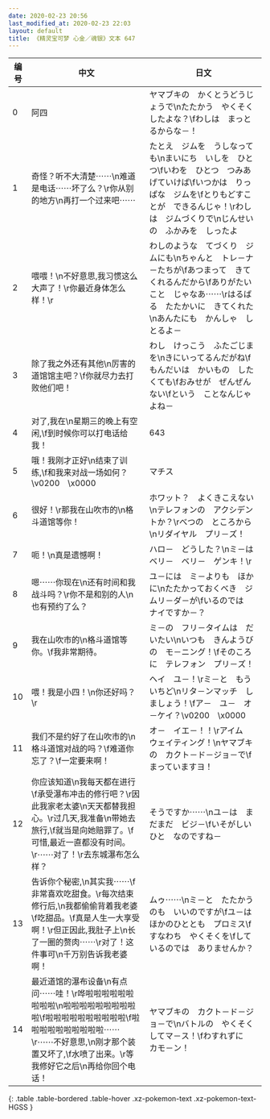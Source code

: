 ```yaml
---
date: 2020-02-23 20:56
last_modified_at: 2020-02-23 22:03
layout: default
title: 《精灵宝可梦 心金／魂银》文本 647
---
```

| 编号 | 中文 | 日文 |
| ---- | ---- | ---- |
| 0 | 阿四 | ヤマブキの　かくとうどうじょうで\nたたかう　やくそく　したよな？\fわしは　まっとるからな－！ |
| 1 | 奇怪？听不大清楚⋯⋯\n难道是电话⋯⋯坏了么？\r你从别的地方\n再打一个过来吧⋯⋯ | たとえ　ジムを　うしなっても\nまいにち　いしを　ひとつ\fいわを　ひとつ　つみあげていけば\fいつかは　りっぱな　ジムを\fとりもどすことが　できるんじゃ！\rわしは　ジムづくりで\nじんせいの　ふかみを　しったよ |
| 2 | 喂喂！\n不好意思,我习惯这么大声了！\r你最近身体怎么样！\r | わしのような　てづくり　ジムにも\nちゃんと　トレ－ナ－たちが\fあつまって　きてくれるんだから\fありがたいこと　じゃなあ⋯⋯\rはるばる　たたかいに　きてくれた\nあんたにも　かんしゃ　しとるよ－ |
| 3 | 除了我之外还有其他\n厉害的道馆馆主吧？\f你就尽力去打败他们吧！ | わし　けっこう　ふたごじまを\nきにいってるんだがね\fもんだいは　かいもの　したくても\fおみせが　ぜんぜんない\fという　ことなんじゃよね－ |
| 4 | 对了,我在\n星期三的晚上有空闲,\f到时候你可以打电话给我！ | 643 |
| 5 | 哦！我刚才正好\n结束了训练,\f和我来对战一场如何？\v0200　\x0000 | マチス |
| 6 | 很好！\r那我在山吹市的\n格斗道馆等你！ | ホワット？　よくきこえない\nテレフォンの　アクシデントか？\rべつの　ところから\nリダイヤル　プリ－ズ！ |
| 7 | 呃！\n真是遗憾啊！ | ハロ－　どうした？\nミ－は　ベリ－　ベリ－　ゲンキ！\r |
| 8 | 嗯⋯⋯你现在\n还有时间和我战斗吗？\r你不是和别的人\n也有预约了么？ | ユ－には　ミ－よりも　ほかに\nたたかっておくべき　ジムリ－ダ－が\fいるのでは　ナイですか－？ |
| 9 | 我在山吹市的\n格斗道馆等你。\f我非常期待。 | ミ－の　フリ－タイムは　だいたい\nいつも　きんようびの　モ－ニング！\fそのころに　テレフォン　プリ－ズ！ |
| 10 | 喂！我是小四！\n你还好吗？\r | ヘイ　ユ－！\rミ－と　もういちど\nリタ－ンマッチ　しましょう！\fア－　ユ－　オ－ケイ？\v0200　\x0000 |
| 11 | 我们不是约好了在山吹市的\n格斗道馆对战的吗？\f难道你忘了？\f一定要来啊！ | オ－　イエ－！！\rアイム　ウェイティング！\nヤマブキの　カクト－ド－ジョ－で\fまっていますヨ！ |
| 12 | 你应该知道\n我每天都在进行\f承受瀑布冲击的修行吧？\r因此我家老太婆\n天天都替我担心。\r过几天,我准备\n带她去旅行,\f就当是向她赔罪了。\f可惜,最近一直都没有时间。\r⋯⋯对了！\r去东城瀑布怎么样？ | そうですか⋯⋯\nユ－は　まだまだ　ビジ－\fいそがしいひと　なのですね－ |
| 13 | 告诉你个秘密,\n其实我⋯⋯\f非常喜欢吃甜食。\r每次结束修行后,\n我都偷偷背着我老婆\f吃甜品。\f真是人生一大享受啊！\r但正因此,我肚子上\n长了一圈的赘肉⋯⋯\r对了！这件事可\n千万别告诉我老婆啊！ | ムゥ⋯⋯\nミ－と　たたかうのも　いいのですが\fユ－は　ほかのひととも　プロミス\fすなわち　やくそくを\fしているのでは　ありませんか？ |
| 14 | 最近道馆的瀑布设备\n有点问⋯⋯哇！\r哗啦啦啦啦啦啦啦啦啦\n啦啦啦啦啦啦啦啦啦啦\f啦啦啦啦啦啦啦啦啦啦\f啦啦啦啦啦啦啦啦啦啦⋯⋯\r⋯⋯不好意思,\n刚才那个装置又坏了,\f水喷了出来。\r等我修好它之后\n再给你回个电话！ | ヤマブキの　カクト－ド－ジョ－で\nバトルの　やくそく　してマ－ス！\fわすれずに　カモ－ン！ |
{: .table .table-bordered .table-hover .xz-pokemon-text .xz-pokemon-text-HGSS }